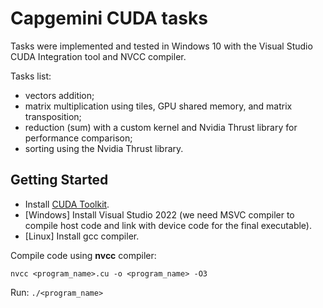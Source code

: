 # Capgemini CUDA tasks
Tasks were implemented and tested in Windows 10 with the Visual Studio CUDA Integration tool and NVCC compiler.

Tasks list:
- vectors addition;
- matrix multiplication using tiles, GPU shared memory, and matrix transposition;
- reduction (sum) with a custom kernel and Nvidia Thrust library for performance comparison;
- sorting using the Nvidia Thrust library.

## Getting Started
- Install [CUDA Toolkit](https://developer.nvidia.com/cuda-toolkit).
- [Windows] Install Visual Studio 2022 (we need MSVC compiler to compile host code and link with device code for the final executable).
- [Linux] Install gcc compiler.

Compile code using **nvcc** compiler:

`nvcc <program_name>.cu -o <program_name> -O3`

Run:
`./<program_name>`
